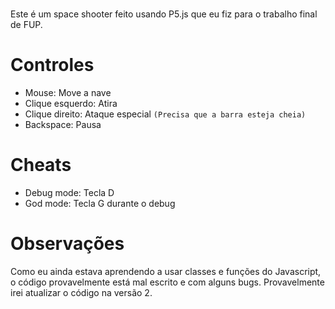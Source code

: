 
#

Este é um space shooter feito usando P5.js que eu fiz para o trabalho final de FUP.

# Controles

- Mouse: Move a nave
- Clique esquerdo: Atira
- Clique direito: Ataque especial `(Precisa que a barra esteja cheia)`
- Backspace: Pausa

# Cheats

- Debug mode: Tecla D
- God mode: Tecla G durante o debug

# Observações

Como eu ainda estava aprendendo a usar classes e funções do Javascript, o código provavelmente está mal escrito e com alguns bugs. Provavelmente irei atualizar o código na versão 2.
